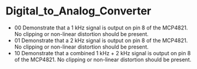 # Digital_to_Analog_Converter
- 00 Demonstrate that a 1 kHz signal is output on pin 8 of the MCP4821. No clipping or non-linear distortion should be present.
- 01 Demonstrate that a 2 kHz signal is output on pin 8 of the MCP4821. No clipping or non-linear distortion should be present.
- 10 Demonstrate that a combined 1 kHz + 2 kHz signal is output on pin 8 of the MCP4821. No clipping or non-linear distortion should be present.
